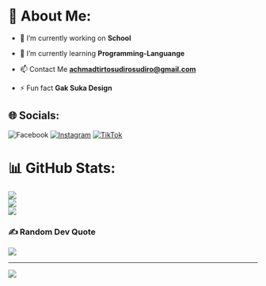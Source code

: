 # 💫 About Me:
- 🔭 I’m currently working on **School**

- 🌱 I’m currently learning **Programming-Languange**

- 📫 Contact Me **achmadtirtosudirosudiro@gmail.com**

- ⚡ Fun fact **Gak Suka Design**

## 🌐 Socials:
![Facebook](https://img.shields.io/badge/Facebook-%231877F2.svg?logo=Facebook&logoColor=white) [![Instagram](https://img.shields.io/badge/Instagram-%23E4405F.svg?logo=Instagram&logoColor=white)](https://instagram.com/achmadtirtosudiro__) [![TikTok](https://img.shields.io/badge/TikTok-%23000000.svg?logo=TikTok&logoColor=white)](https://tiktok.com/@investor.muda99)

# 📊 GitHub Stats:
![](https://github-readme-stats.vercel.app/api?username=Achmadts&theme=dark&hide_border=false&include_all_commits=false&count_private=false)<br/>
![](https://github-readme-streak-stats.herokuapp.com/?user=Achmadts&theme=dark&hide_border=false)<br/>
![](https://github-readme-stats.vercel.app/api/top-langs/?username=Achmadts&theme=dark&hide_border=false&include_all_commits=false&count_private=false&layout=compact)

### ✍️ Random Dev Quote
![](https://quotes-github-readme.vercel.app/api?type=horizontal&theme=tokyonight)

---
[![](https://visitcount.itsvg.in/api?id=Achmadts&icon=0&color=0)](https://visitcount.itsvg.in)

<!-- Proudly created with GPRM ( https://gprm.itsvg.in ) -->
